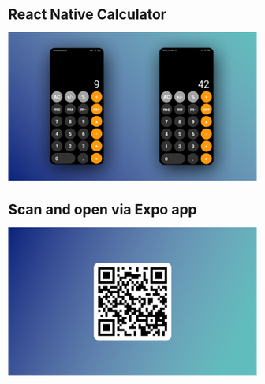 # React Native Calculator

![Image alt](https://github.com/SergeiRizzotti/Calculator/raw/master/screenshot/01.jpg)


# Scan and open via Expo app

![Image alt](https://github.com/SergeiRizzotti/Calculator/raw/master/screenshot/qr-code.jpg)
